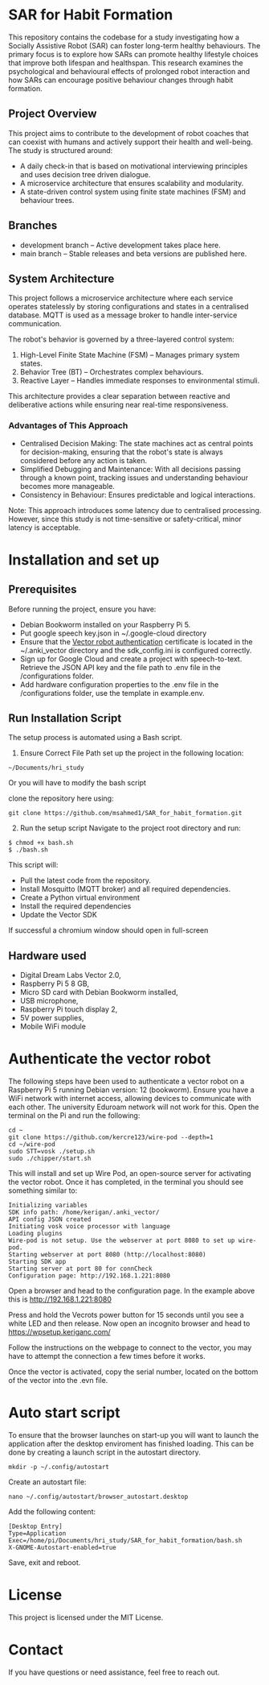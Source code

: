 # SAR for Habit Formation

This repository contains the codebase for a study investigating how a Socially Assistive Robot (SAR) can foster long-term healthy behaviours. The primary focus is to explore how SARs can promote healthy lifestyle choices that improve both lifespan and healthspan. This research examines the psychological and behavioural effects of prolonged robot interaction and how SARs can encourage positive behaviour changes through habit formation.

## Project Overview
This project aims to contribute to the development of robot coaches that can coexist with humans and actively support their health and well-being. The study is structured around:
- A daily check-in that is based on motivational interviewing principles and uses decision tree driven dialogue.
- A microservice architecture that ensures scalability and modularity.
- A state-driven control system using finite state machines (FSM) and behaviour trees.

## Branches
- development branch – Active development takes place here.
- main branch – Stable releases and beta versions are published here.

## System Architecture
This project follows a microservice architecture where each service operates statelessly by storing configurations and states in a centralised database. MQTT is used as a message broker to handle inter-service communication.

The robot's behavior is governed by a three-layered control system:
1. High-Level Finite State Machine (FSM) – Manages primary system states.
2. Behavior Tree (BT) – Orchestrates complex behaviours.
3. Reactive Layer – Handles immediate responses to environmental stimuli.

This architecture provides a clear separation between reactive and deliberative actions while ensuring near real-time responsiveness.

### Advantages of This Approach
- Centralised Decision Making: The state machines act as central points for decision-making, ensuring that the robot's state is always considered before any action is taken.
- Simplified Debugging and Maintenance: With all decisions passing through a known point, tracking issues and understanding behaviour becomes more manageable.
- Consistency in Behaviour: Ensures predictable and logical interactions.

Note: This approach introduces some latency due to centralised processing. However, since this study is not time-sensitive or safety-critical, minor latency is acceptable.

# Installation and set up
## Prerequisites
Before running the project, ensure you have:
- Debian Bookworm installed on your Raspberry Pi 5.
- Put google speech key.json in ~/.google-cloud directory
- Ensure that the [Vector robot authentication](#authenticate-the-vector-robot) certificate is located in the ~/.anki_vector directory and the sdk_config.ini is configured correctly.
- Sign up for Google Cloud and create a project with speech-to-text. Retrieve the JSON API key and the file path to .env file in the /configurations folder.
- Add hardware configuration properties to the .env file in the /configurations folder, use the template in example.env.

## Run Installation Script
The setup process is automated using a Bash script.
1. Ensure Correct File Path
set up the project in the following location:

```
~/Documents/hri_study
```

Or you will have to modify the bash script

clone the repository here using:

```
git clone https://github.com/msahmed1/SAR_for_habit_formation.git
```

2. Run the setup script
Navigate to the project root directory and run:

```
$ chmod +x bash.sh
$ ./bash.sh
```

This script will:
- Pull the latest code from the repository.
- Install Mosquitto (MQTT broker) and all required dependencies.
- Create a Python virtual environment
- Install the required dependencies
- Update the Vector SDK

If successful a chromium window should open in full-screen

## Hardware used
- Digital Dream Labs Vector 2.0,
- Raspberry Pi 5 8 GB,
- Micro SD card with Debian Bookworm installed,
- USB microphone,
- Raspberry Pi touch display 2,
- 5V power supplies,
- Mobile WiFi module

# Authenticate the vector robot
The following steps have been used to authenticate a vector robot on a Raspberry Pi 5 running Debian version: 12 (bookworm). Ensure you have a WiFi network with internet access, allowing devices to communicate with each other. The university Eduroam network will not work for this. Open the terminal on the Pi and run the following:

```
cd ~
git clone https://github.com/kercre123/wire-pod --depth=1
cd ~/wire-pod
sudo STT=vosk ./setup.sh
sudo ./chipper/start.sh
```

This will install and set up Wire Pod, an open-source server for activating the vector robot. Once it has completed, in the terminal you should see something similar to:

```
Initializing variables
SDK info path: /home/kerigan/.anki_vector/
API config JSON created
Initiating vosk voice processor with language 
Loading plugins
Wire-pod is not setup. Use the webserver at port 8080 to set up wire-pod.
Starting webserver at port 8080 (http://localhost:8080)
Starting SDK app
Starting server at port 80 for connCheck
Configuration page: http://192.168.1.221:8080
```

Open a browser and head to the configuration page. In the example above this is http://192.168.1.221:8080

Press and hold the Vecrots power button for 15 seconds until you see a white LED and then release. Now open an incognito browser and head to https://wpsetup.keriganc.com/

Follow the instructions on the webpage to connect to the vector, you may have to attempt the connection a few times before it works.

Once the vector is activated, copy the serial number, located on the bottom of the vector into the .evn file.

# Auto start script
To ensure that the browser launches on start-up you will want to launch the application after the desktop enviroment has finished loading. This can be done by creating a launch script in the autostart directory.

```
mkdir -p ~/.config/autostart
```

Create an autostart file:

```
nano ~/.config/autostart/browser_autostart.desktop
```

Add the following content:

```
[Desktop Entry]
Type=Application
Exec=/home/pi/Documents/hri_study/SAR_for_habit_formation/bash.sh
X-GNOME-Autostart-enabled=true
```

Save, exit and reboot.

# License
This project is licensed under the MIT License.

# Contact
If you have questions or need assistance, feel free to reach out.
